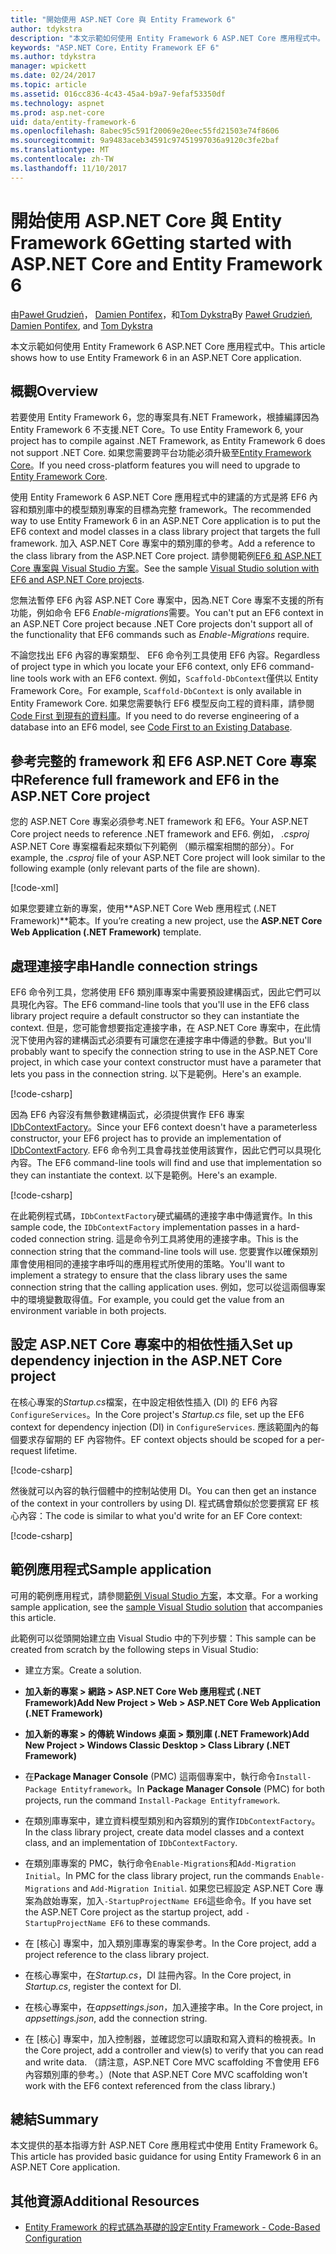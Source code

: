 ```yaml
---
title: "開始使用 ASP.NET Core 與 Entity Framework 6"
author: tdykstra
description: "本文示範如何使用 Entity Framework 6 ASP.NET Core 應用程式中。"
keywords: "ASP.NET Core，Entity Framework EF 6"
ms.author: tdykstra
manager: wpickett
ms.date: 02/24/2017
ms.topic: article
ms.assetid: 016cc836-4c43-45a4-b9a7-9efaf53350df
ms.technology: aspnet
ms.prod: asp.net-core
uid: data/entity-framework-6
ms.openlocfilehash: 8abec95c591f20069e20eec55fd21503e74f8606
ms.sourcegitcommit: 9a9483aceb34591c97451997036a9120c3fe2baf
ms.translationtype: MT
ms.contentlocale: zh-TW
ms.lasthandoff: 11/10/2017
---
```

# <a name="getting-started-with-aspnet-core-and-entity-framework-6"></a><span data-ttu-id="117c5-104">開始使用 ASP.NET Core 與 Entity Framework 6</span><span class="sxs-lookup"><span data-stu-id="117c5-104">Getting started with ASP.NET Core and Entity Framework 6</span></span>

<span data-ttu-id="117c5-105">由[Paweł Grudzień](https://github.com/pgrudzien12)， [Damien Pontifex](https://github.com/DamienPontifex)，和[Tom Dykstra](https://github.com/tdykstra)</span><span class="sxs-lookup"><span data-stu-id="117c5-105">By [Paweł Grudzień](https://github.com/pgrudzien12), [Damien Pontifex](https://github.com/DamienPontifex), and [Tom Dykstra](https://github.com/tdykstra)</span></span>

<span data-ttu-id="117c5-106">本文示範如何使用 Entity Framework 6 ASP.NET Core 應用程式中。</span><span class="sxs-lookup"><span data-stu-id="117c5-106">This article shows how to use Entity Framework 6 in an ASP.NET Core application.</span></span>

## <a name="overview"></a><span data-ttu-id="117c5-107">概觀</span><span class="sxs-lookup"><span data-stu-id="117c5-107">Overview</span></span>

<span data-ttu-id="117c5-108">若要使用 Entity Framework 6，您的專案具有.NET Framework，根據編譯因為 Entity Framework 6 不支援.NET Core。</span><span class="sxs-lookup"><span data-stu-id="117c5-108">To use Entity Framework 6, your project has to compile against .NET Framework, as Entity Framework 6 does not support .NET Core.</span></span> <span data-ttu-id="117c5-109">如果您需要跨平台功能必須升級至[Entity Framework Core](https://docs.microsoft.com/ef/)。</span><span class="sxs-lookup"><span data-stu-id="117c5-109">If you need cross-platform features you will need to upgrade to [Entity Framework Core](https://docs.microsoft.com/ef/).</span></span>

<span data-ttu-id="117c5-110">使用 Entity Framework 6 ASP.NET Core 應用程式中的建議的方式是將 EF6 內容和類別庫中的模型類別專案的目標為完整 framework。</span><span class="sxs-lookup"><span data-stu-id="117c5-110">The recommended way to use Entity Framework 6 in an ASP.NET Core application is to put the EF6 context and model classes in a class library project that targets the full framework.</span></span> <span data-ttu-id="117c5-111">加入 ASP.NET Core 專案中的類別庫的參考。</span><span class="sxs-lookup"><span data-stu-id="117c5-111">Add a reference to the class library from the ASP.NET Core project.</span></span> <span data-ttu-id="117c5-112">請參閱範例[EF6 和 ASP.NET Core 專案與 Visual Studio 方案](https://github.com/aspnet/Docs/tree/master/aspnetcore/data/entity-framework-6/sample/)。</span><span class="sxs-lookup"><span data-stu-id="117c5-112">See the sample [Visual Studio solution with EF6 and ASP.NET Core projects](https://github.com/aspnet/Docs/tree/master/aspnetcore/data/entity-framework-6/sample/).</span></span>

<span data-ttu-id="117c5-113">您無法暫停 EF6 內容 ASP.NET Core 專案中，因為.NET Core 專案不支援的所有功能，例如命令 EF6 *Enable-migrations*需要。</span><span class="sxs-lookup"><span data-stu-id="117c5-113">You can't put an EF6 context in an ASP.NET Core project because .NET Core projects don't support all of the functionality that EF6 commands such as *Enable-Migrations* require.</span></span>

<span data-ttu-id="117c5-114">不論您找出 EF6 內容的專案類型、 EF6 命令列工具使用 EF6 內容。</span><span class="sxs-lookup"><span data-stu-id="117c5-114">Regardless of project type in which you locate your EF6 context, only EF6 command-line tools work with an EF6 context.</span></span> <span data-ttu-id="117c5-115">例如，`Scaffold-DbContext`僅供以 Entity Framework Core。</span><span class="sxs-lookup"><span data-stu-id="117c5-115">For example, `Scaffold-DbContext` is only available in Entity Framework Core.</span></span> <span data-ttu-id="117c5-116">如果您需要執行 EF6 模型反向工程的資料庫，請參閱[Code First 到現有的資料庫](https://msdn.microsoft.com/jj200620)。</span><span class="sxs-lookup"><span data-stu-id="117c5-116">If you need to do reverse engineering of a database into an EF6 model, see [Code First to an Existing Database](https://msdn.microsoft.com/jj200620).</span></span>

## <a name="reference-full-framework-and-ef6-in-the-aspnet-core-project"></a><span data-ttu-id="117c5-117">參考完整的 framework 和 EF6 ASP.NET Core 專案中</span><span class="sxs-lookup"><span data-stu-id="117c5-117">Reference full framework and EF6 in the ASP.NET Core project</span></span>

<span data-ttu-id="117c5-118">您的 ASP.NET Core 專案必須參考.NET framework 和 EF6。</span><span class="sxs-lookup"><span data-stu-id="117c5-118">Your ASP.NET Core project needs to reference .NET framework and EF6.</span></span> <span data-ttu-id="117c5-119">例如， *.csproj* ASP.NET Core 專案檔看起來類似下列範例 （顯示檔案相關的部分）。</span><span class="sxs-lookup"><span data-stu-id="117c5-119">For example, the *.csproj* file of your ASP.NET Core project will look similar to the following example (only relevant parts of the file are shown).</span></span>

[!code-xml[](entity-framework-6/sample/MVCCore/MVCCore.csproj?range=3-9&highlight=2)]

<span data-ttu-id="117c5-120">如果您要建立新的專案，使用**ASP.NET Core Web 應用程式 (.NET Framework)**範本。</span><span class="sxs-lookup"><span data-stu-id="117c5-120">If you’re creating a new project, use the **ASP.NET Core Web Application (.NET Framework)** template.</span></span>

## <a name="handle-connection-strings"></a><span data-ttu-id="117c5-121">處理連接字串</span><span class="sxs-lookup"><span data-stu-id="117c5-121">Handle connection strings</span></span>

<span data-ttu-id="117c5-122">EF6 命令列工具，您將使用 EF6 類別庫專案中需要預設建構函式，因此它們可以具現化內容。</span><span class="sxs-lookup"><span data-stu-id="117c5-122">The EF6 command-line tools that you'll use in the EF6 class library project require a default constructor so they can instantiate the context.</span></span> <span data-ttu-id="117c5-123">但是，您可能會想要指定連接字串，在 ASP.NET Core 專案中，在此情況下使用內容的建構函式必須要有可讓您在連接字串中傳遞的參數。</span><span class="sxs-lookup"><span data-stu-id="117c5-123">But you'll probably want to specify the connection string to use in the ASP.NET Core project, in which case your context constructor must have a parameter that lets you pass in the connection string.</span></span> <span data-ttu-id="117c5-124">以下是範例。</span><span class="sxs-lookup"><span data-stu-id="117c5-124">Here's an example.</span></span>

[!code-csharp[](entity-framework-6/sample/EF6/SchoolContext.cs?name=snippet_Constructor)]

<span data-ttu-id="117c5-125">因為 EF6 內容沒有無參數建構函式，必須提供實作 EF6 專案[IDbContextFactory](https://msdn.microsoft.com/library/hh506876)。</span><span class="sxs-lookup"><span data-stu-id="117c5-125">Since your EF6 context doesn't have a parameterless constructor, your EF6 project has to provide an implementation of [IDbContextFactory](https://msdn.microsoft.com/library/hh506876).</span></span> <span data-ttu-id="117c5-126">EF6 命令列工具會尋找並使用該實作，因此它們可以具現化內容。</span><span class="sxs-lookup"><span data-stu-id="117c5-126">The EF6 command-line tools will find and use that implementation so they can instantiate the context.</span></span> <span data-ttu-id="117c5-127">以下是範例。</span><span class="sxs-lookup"><span data-stu-id="117c5-127">Here's an example.</span></span>

[!code-csharp[](entity-framework-6/sample/EF6/SchoolContextFactory.cs?name=snippet_IDbContextFactory)]

<span data-ttu-id="117c5-128">在此範例程式碼，`IDbContextFactory`硬式編碼的連接字串中傳遞實作。</span><span class="sxs-lookup"><span data-stu-id="117c5-128">In this sample code, the `IDbContextFactory` implementation passes in a hard-coded connection string.</span></span> <span data-ttu-id="117c5-129">這是命令列工具將使用的連接字串。</span><span class="sxs-lookup"><span data-stu-id="117c5-129">This is the connection string that the command-line tools will use.</span></span> <span data-ttu-id="117c5-130">您要實作以確保類別庫會使用相同的連接字串呼叫的應用程式所使用的策略。</span><span class="sxs-lookup"><span data-stu-id="117c5-130">You'll want to implement a strategy to ensure that the class library uses the same connection string that the calling application uses.</span></span> <span data-ttu-id="117c5-131">例如，您可以從這兩個專案中的環境變數取得值。</span><span class="sxs-lookup"><span data-stu-id="117c5-131">For example, you could get the value from an environment variable in both projects.</span></span>

## <a name="set-up-dependency-injection-in-the-aspnet-core-project"></a><span data-ttu-id="117c5-132">設定 ASP.NET Core 專案中的相依性插入</span><span class="sxs-lookup"><span data-stu-id="117c5-132">Set up dependency injection in the ASP.NET Core project</span></span>

<span data-ttu-id="117c5-133">在核心專案的*Startup.cs*檔案，在中設定相依性插入 (DI) 的 EF6 內容`ConfigureServices`。</span><span class="sxs-lookup"><span data-stu-id="117c5-133">In the Core project's *Startup.cs* file, set up the EF6 context for dependency injection (DI) in `ConfigureServices`.</span></span> <span data-ttu-id="117c5-134">應該範圍內的每個要求存留期的 EF 內容物件。</span><span class="sxs-lookup"><span data-stu-id="117c5-134">EF context objects should be scoped for a per-request lifetime.</span></span>

[!code-csharp[](entity-framework-6/sample/MVCCore/Startup.cs?name=snippet_ConfigureServices&highlight=5)]

<span data-ttu-id="117c5-135">然後就可以內容的執行個體中的控制站使用 DI。</span><span class="sxs-lookup"><span data-stu-id="117c5-135">You can then get an instance of the context in your controllers by using DI.</span></span> <span data-ttu-id="117c5-136">程式碼會類似於您要撰寫 EF 核心內容：</span><span class="sxs-lookup"><span data-stu-id="117c5-136">The code is similar to what you'd write for an EF Core context:</span></span>

[!code-csharp[](entity-framework-6/sample/MVCCore/Controllers/StudentsController.cs?name=snippet_ContextInController)]

## <a name="sample-application"></a><span data-ttu-id="117c5-137">範例應用程式</span><span class="sxs-lookup"><span data-stu-id="117c5-137">Sample application</span></span>

<span data-ttu-id="117c5-138">可用的範例應用程式，請參閱[範例 Visual Studio 方案](https://github.com/aspnet/Docs/tree/master/aspnetcore/data/entity-framework-6/sample/)，本文章。</span><span class="sxs-lookup"><span data-stu-id="117c5-138">For a working sample application, see the [sample Visual Studio solution](https://github.com/aspnet/Docs/tree/master/aspnetcore/data/entity-framework-6/sample/) that accompanies this article.</span></span>

<span data-ttu-id="117c5-139">此範例可以從頭開始建立由 Visual Studio 中的下列步驟：</span><span class="sxs-lookup"><span data-stu-id="117c5-139">This sample can be created from scratch by the following steps in Visual Studio:</span></span>

* <span data-ttu-id="117c5-140">建立方案。</span><span class="sxs-lookup"><span data-stu-id="117c5-140">Create a solution.</span></span>

* <span data-ttu-id="117c5-141">**加入新的專案 > 網路 > ASP.NET Core Web 應用程式 (.NET Framework)**</span><span class="sxs-lookup"><span data-stu-id="117c5-141">**Add New Project > Web > ASP.NET Core Web Application (.NET Framework)**</span></span>

* <span data-ttu-id="117c5-142">**加入新的專案 > 的傳統 Windows 桌面 > 類別庫 (.NET Framework)**</span><span class="sxs-lookup"><span data-stu-id="117c5-142">**Add New Project > Windows Classic Desktop > Class Library (.NET Framework)**</span></span>

* <span data-ttu-id="117c5-143">在**Package Manager Console** (PMC) 這兩個專案中，執行命令`Install-Package Entityframework`。</span><span class="sxs-lookup"><span data-stu-id="117c5-143">In **Package Manager Console** (PMC) for both projects, run the command `Install-Package Entityframework`.</span></span>

* <span data-ttu-id="117c5-144">在類別庫專案中，建立資料模型類別和內容類別的實作`IDbContextFactory`。</span><span class="sxs-lookup"><span data-stu-id="117c5-144">In the class library project, create data model classes and a context class, and an implementation of `IDbContextFactory`.</span></span>

* <span data-ttu-id="117c5-145">在類別庫專案的 PMC，執行命令`Enable-Migrations`和`Add-Migration Initial`。</span><span class="sxs-lookup"><span data-stu-id="117c5-145">In PMC for the class library project, run the commands `Enable-Migrations` and `Add-Migration Initial`.</span></span> <span data-ttu-id="117c5-146">如果您已經設定 ASP.NET Core 專案為啟始專案，加入`-StartupProjectName EF6`這些命令。</span><span class="sxs-lookup"><span data-stu-id="117c5-146">If you have set the ASP.NET Core project as the startup project, add `-StartupProjectName EF6` to these commands.</span></span>

* <span data-ttu-id="117c5-147">在 [核心] 專案中，加入類別庫專案的專案參考。</span><span class="sxs-lookup"><span data-stu-id="117c5-147">In the Core project, add a project reference to the class library project.</span></span>

* <span data-ttu-id="117c5-148">在核心專案中，在*Startup.cs*，DI 註冊內容。</span><span class="sxs-lookup"><span data-stu-id="117c5-148">In the Core project, in *Startup.cs*, register the context for DI.</span></span>

* <span data-ttu-id="117c5-149">在核心專案中，在*appsettings.json*，加入連接字串。</span><span class="sxs-lookup"><span data-stu-id="117c5-149">In the Core project, in *appsettings.json*, add the connection string.</span></span>

* <span data-ttu-id="117c5-150">在 [核心] 專案中，加入控制器，並確認您可以讀取和寫入資料的檢視表。</span><span class="sxs-lookup"><span data-stu-id="117c5-150">In the Core project, add a controller and view(s) to verify that you can read and write data.</span></span> <span data-ttu-id="117c5-151">（請注意，ASP.NET Core MVC scaffolding 不會使用 EF6 內容類別庫的參考。）</span><span class="sxs-lookup"><span data-stu-id="117c5-151">(Note that ASP.NET Core MVC scaffolding won't work with the EF6 context referenced from the class library.)</span></span>

## <a name="summary"></a><span data-ttu-id="117c5-152">總結</span><span class="sxs-lookup"><span data-stu-id="117c5-152">Summary</span></span>

<span data-ttu-id="117c5-153">本文提供的基本指導方針 ASP.NET Core 應用程式中使用 Entity Framework 6。</span><span class="sxs-lookup"><span data-stu-id="117c5-153">This article has provided basic guidance for using Entity Framework 6 in an ASP.NET Core application.</span></span>

## <a name="additional-resources"></a><span data-ttu-id="117c5-154">其他資源</span><span class="sxs-lookup"><span data-stu-id="117c5-154">Additional Resources</span></span>

* [<span data-ttu-id="117c5-155">Entity Framework 的程式碼為基礎的設定</span><span class="sxs-lookup"><span data-stu-id="117c5-155">Entity Framework - Code-Based Configuration</span></span>](https://msdn.microsoft.com/data/jj680699.aspx)
